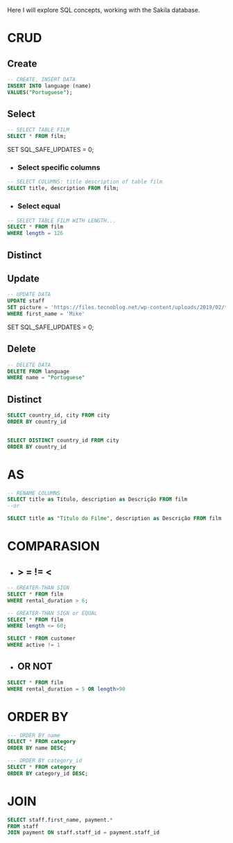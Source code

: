
<!---

docs: update README.md
-->


Here I will explore SQL concepts, working with the Sakila database.


# CRUD
## Create

```sql
-- CREATE, INSERT DATA
INSERT INTO language (name)
VALUES("Portuguese");
```


## Select 
```sql
-- SELECT TABLE FILM
SELECT * FROM film;
```
SET SQL_SAFE_UPDATES = 0;

- ### Select specific columns
```sql
-- SELECT COLUMNS: title description of table film
SELECT title, description FROM film;
```

- ### Select equal
```sql
-- SELECT TABLE FILM WITH LENGTH...
SELECT * FROM film
WHERE length = 126
```
## Distinct



## Update
```sql
-- UPDATE DATA 
UPDATE staff
SET picture = 'https://files.tecnoblog.net/wp-content/uploads/2019/02/thispersondoesnotexist.jpg'
WHERE first_name = 'Mike' 
```
SET SQL_SAFE_UPDATES = 0;
## Delete

```sql
-- DELETE DATA 
DELETE FROM language
WHERE name = "Portuguese"
```

## Distinct
```sql
SELECT country_id, city FROM city
ORDER BY country_id


SELECT DISTINCT country_id FROM city
ORDER BY country_id
```



# AS
```sql
-- RENAME COLUMNS
SELECT title as Título, description as Descrição FROM film
--or

SELECT title as "Título do Filme", description as Descrição FROM film
```
# COMPARASION

- ## > = != <
```sql
-- GREATER-THAN SIGN
SELECT * FROM film
WHERE rental_duration > 6;
```
```sql
-- GREATER-THAN SIGN or EQUAL
SELECT * FROM film
WHERE length <= 60;
```

```sql
SELECT * FROM customer
WHERE active != 1
```
- ## OR NOT

```sql
SELECT * FROM film
WHERE rental_duration = 5 OR length>90
```

# ORDER BY
```sql
--- ORDER BY name
SELECT * FROM category
ORDER BY name DESC;
```

```sql
--- ORDER BY category_id
SELECT * FROM category
ORDER BY category_id DESC;
```


# JOIN
```sql
SELECT staff.first_name, payment.*
FROM staff
JOIN payment ON staff.staff_id = payment.staff_id
```
